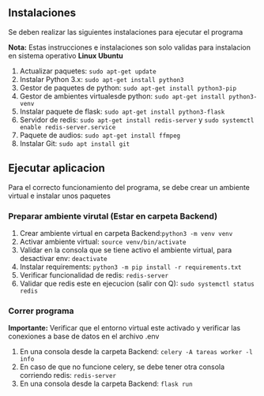 ## Instalaciones
Se deben realizar las siguientes instalaciones para ejecutar el programa

**Nota:** Estas instrucciones e instalaciones son solo validas para instalacion en sistema operativo **Linux Ubuntu**

1. Actualizar paquetes: `sudo apt-get update`
2. Instalar Python 3.x: `sudo apt-get install python3`
3. Gestor de paquetes de python: `sudo apt-get install python3-pip`
4. Gestor de ambientes virtualesde python: `sudo apt-get install python3-venv`
5. Instalar paquete de flask: `sudo apt-get install python3-flask`
6. Servidor de redis: `sudo apt-get install redis-server` y `sudo systemctl enable redis-server.service`
7. Paquete de audios: `sudo apt-get install ffmpeg`
8. Instalar Git: `sudo apt install git`

## Ejecutar aplicacion
Para el correcto funcionamiento del programa, se debe crear un ambiente virtual e instalar unos paquetes

### Preparar ambiente virutal (Estar en carpeta Backend)
1. Crear ambiente virtual en carpeta Backend:`python3 -m venv venv`
2. Activar ambiente virtual: `source venv/bin/activate`
3. Validar en la consola que se tiene activo el ambiente virtual, para desactivar env: `deactivate`
4. Instalar requirements: `python3 -m pip install -r requirements.txt`
5. Verificar funcionalidad de redis: `redis-server`
6. Validar que redis este en ejecucion (salir con Q): `sudo systemctl status redis`

### Correr programa
**Importante:** Verificar que el entorno virtual este activado y verificar las conexiones a base de datos en el archivo .env
1. En una consola desde la carpeta Backend: `celery -A tareas worker -l info`
2. En caso de que no funcione celery, se debe tener otra consola corriendo redis: `redis-server`
2. En una consola desde la carpeta Backend: `flask run` 